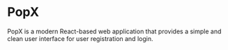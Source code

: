 # PopX

PopX is a modern React-based web application that provides a simple and clean user interface for user registration and login.